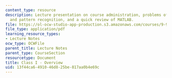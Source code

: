 ```yaml
---
content_type: resource
description: Lecture presentation on course administration, problems of computer vision
  and pattern recognition, and a quick review of MATLAB.
file: https://ol-ocw-studio-app-production.s3.amazonaws.com/courses/9-913-pattern-recognition-for-machine-vision-fall-2004/13f44ca6491046d825be817aa0b4e69c_class1_04_part1.pdf
file_type: application/pdf
learning_resource_types:
- Lecture Notes
ocw_type: OCWFile
parent_title: Lecture Notes
parent_type: CourseSection
resourcetype: Document
title: Class I - Overview
uid: 13f44ca6-4910-46d8-25be-817aa0b4e69c
---
```

